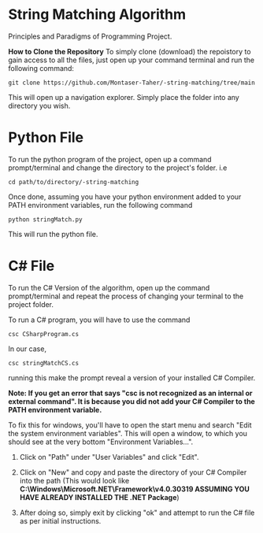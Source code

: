 # String Matching Algorithm
Principles and Paradigms of Programming Project.


**How to Clone the Repository**
To simply clone (download) the repoistory to gain access to all the files, just open up your command terminal and run the following command:
```
git clone https://github.com/Montaser-Taher/-string-matching/tree/main
```
This will open up a navigation explorer. Simply place the folder into any directory you wish.


# Python File 
To run the python program of the project, open up a command prompt/terminal and change the directory to the project's folder.
i.e
```
cd path/to/directory/-string-matching
```
Once done, assuming you have your python environment added to your PATH environment variables, run the following command
```
python stringMatch.py
```
This will run the python file.


# C# File
To run the C# Version of the algorithm, open up the command prompt/terminal and repeat the process of changing your terminal to the project folder.

To run a C# program, you will have to use the command
```
csc CSharpProgram.cs
```

In our case,

```
csc stringMatchCS.cs
```

running this make the prompt reveal a version of your installed C# Compiler.

**Note: If you get an error that says "csc is not recognized  as an internal or external command". It is because you did not add your C# Compiler to the PATH environment variable.**

To fix this for windows, you'll have to open the start menu and search "Edit the system environment variables". This will open a window, to which you should
see at the very bottom "Environment Variables...".

1) Click on "Path" under "User Variables" and click "Edit".
2) Click on "New" and copy and paste the directory of your C# Compiler into the path (This would look like **C:\Windows\Microsoft.NET\Framework\v4.0.30319 ASSUMING YOU HAVE ALREADY INSTALLED THE .NET Package**)

3) After doing so, simply exit by clicking "ok" and attempt to run the C# file as per initial instructions.


